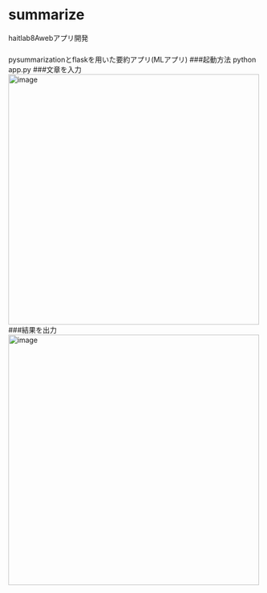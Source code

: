 # summarize
haitlab8Awebアプリ開発
###
pysummarizationとflaskを用いた要約アプリ(MLアプリ)
###起動方法
python app.py
###文章を入力
<img width="500" alt="image" src="https://user-images.githubusercontent.com/97184603/221422170-3a292f83-d0c6-4e14-8647-62f55d353e07.png">
###結果を出力
<img width="500" alt="image" src="https://user-images.githubusercontent.com/97184603/221422203-318b19c8-69d0-4e89-b832-24030fa580fa.png">

